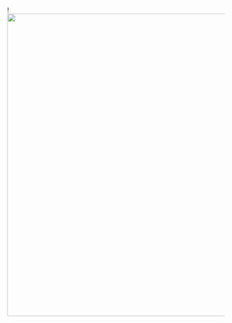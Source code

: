 
!<img src="https://github.com/user-attachments/assets/39573880-6cf6-47cb-a61f-6fd40785cea2" width="700">

